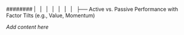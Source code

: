 ######## |   |   |   |   |   |   |   ├── Active vs. Passive Performance with Factor Tilts (e.g., Value, Momentum)

*Add content here*